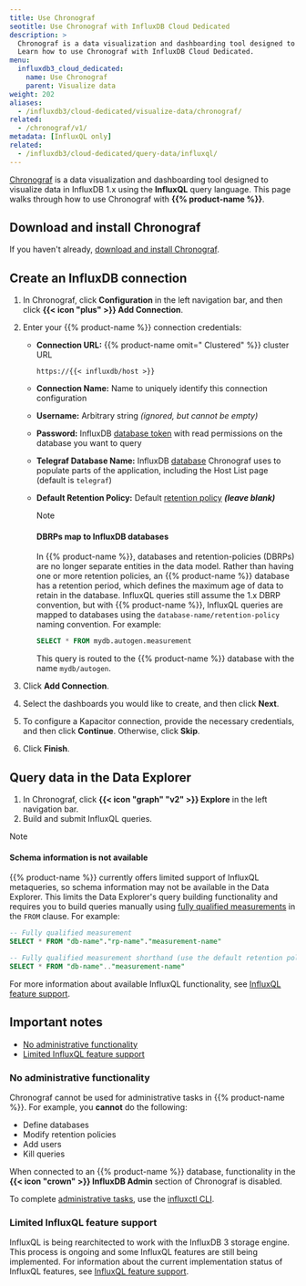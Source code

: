 ```yaml
---
title: Use Chronograf
seotitle: Use Chronograf with InfluxDB Cloud Dedicated
description: >
  Chronograf is a data visualization and dashboarding tool designed to visualize data in InfluxDB 1.x.
  Learn how to use Chronograf with InfluxDB Cloud Dedicated.
menu:
  influxdb3_cloud_dedicated:
    name: Use Chronograf
    parent: Visualize data
weight: 202
aliases:
  - /influxdb3/cloud-dedicated/visualize-data/chronograf/
related:
  - /chronograf/v1/
metadata: [InfluxQL only]
related:
  - /influxdb3/cloud-dedicated/query-data/influxql/
---
```


[Chronograf](/chronograf/v1/) is a data visualization and dashboarding
tool designed to visualize data in InfluxDB 1.x using the **InfluxQL** query language.
This page walks through how to use Chronograf with **{{% product-name %}}**.

## Download and install Chronograf

If you haven't already, [download and install Chronograf](/chronograf/v1/introduction/installation/#download-and-install).

## Create an InfluxDB connection

1. In Chronograf, click **Configuration** in the left navigation bar,
   and then click **{{< icon "plus" >}} Add Connection**.
2. Enter your {{% product-name %}} connection credentials:

    - **Connection URL:** {{% product-name omit=" Clustered" %}} cluster URL

      ```
      https://{{< influxdb/host >}}
      ```

    - **Connection Name:** Name to uniquely identify this connection configuration
    - **Username:** Arbitrary string _(ignored, but cannot be empty)_
    - **Password:** InfluxDB [database token](/influxdb3/cloud-dedicated/admin/tokens/#database-tokens)
      with read permissions on the database you want to query
    - **Telegraf Database Name:** InfluxDB [database](/influxdb3/cloud-dedicated/admin/databases/)
      Chronograf uses to populate parts of the application, including the Host List page (default is `telegraf`)
    - **Default Retention Policy:** Default [retention policy](/influxdb3/cloud-dedicated/reference/glossary/#retention-policy-rp)
      _**(leave blank)**_

        > [!Note]
        > #### DBRPs map to InfluxDB databases
        > 
        > In {{% product-name %}}, databases and retention-policies (DBRPs) are no longer 
        > separate entities in the data model. Rather than having one or more retention policies,
        > an {{% product-name %}} database has a retention period, which defines the maximum
        > age of data to retain in the database.
        > InfluxQL queries still assume the 1.x DBRP convention, but with {{% product-name %}},
        > InfluxQL queries are mapped to databases using the `database-name/retention-policy`
        > naming convention. For example:
        > 
        > ```sql
        > SELECT * FROM mydb.autogen.measurement
        > ```
        > 
        > This query is routed to the {{% product-name %}} database with the name `mydb/autogen`.

3. Click **Add Connection**.
4. Select the dashboards you would like to create, and then click **Next**.
5. To configure a Kapacitor connection, provide the necessary credentials,
   and then click **Continue**. Otherwise, click **Skip**.

   <!-- <!-- _For information about using Kapacitor with InfluxDB Cloud or InfluxDB OSS {{< current-version >}}, -->
   <!-- see [Use Kapacitor with InfluxDB](/influxdb/v2/tools/kapacitor/)._ -->

6. Click **Finish**.

## Query data in the Data Explorer

1. In Chronograf, click **{{< icon "graph" "v2" >}} Explore** in the left navigation bar.
2. Build and submit InfluxQL queries.

> [!Note]
> #### Schema information is not available
> 
> {{% product-name %}} currently offers limited support of InfluxQL metaqueries, so
> schema information may not be available in the Data Explorer.
> This limits the Data Explorer's query building functionality and requires you to
> build queries manually using
> [fully qualified measurements](/influxdb3/cloud-dedicated/reference/influxql/select/#fully-qualified-measurement)
> in the `FROM` clause. For example:
> 
> ```sql
> -- Fully qualified measurement
> SELECT * FROM "db-name"."rp-name"."measurement-name"
>
> -- Fully qualified measurement shorthand (use the default retention policy)
> SELECT * FROM "db-name".."measurement-name"
> ```
> 
> For more information about available InfluxQL functionality, see
> [InfluxQL feature support](/influxdb3/cloud-dedicated/reference/influxql/feature-support/).

## Important notes

- [No administrative functionality](#no-administrative-functionality)
- [Limited InfluxQL feature support](#limited-influxql-feature-support)

### No administrative functionality

Chronograf cannot be used for administrative tasks in {{% product-name %}}.
For example, you **cannot** do the following:

- Define databases
- Modify retention policies
- Add users
- Kill queries

When connected to an {{% product-name %}} database, functionality in the
**{{< icon "crown" >}} InfluxDB Admin** section of Chronograf is disabled.

To complete [administrative tasks](/influxdb3/cloud-dedicated/admin/), use the
[influxctl CLI](/influxdb3/cloud-dedicated/reference/cli/influxctl/).

### Limited InfluxQL feature support

InfluxQL is being rearchitected to work with the InfluxDB 3 storage engine.
This process is ongoing and some InfluxQL features are still being implemented.
For information about the current implementation status of InfluxQL features,
see [InfluxQL feature support](/influxdb3/cloud-dedicated/reference/influxql/feature-support/).
